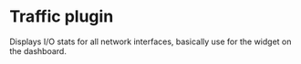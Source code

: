 # Traffic plugin

Displays I/O stats for all network interfaces, basically use for the widget on the dashboard.
